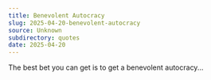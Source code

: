 ```yaml
---
title: Benevolent Autocracy
slug: 2025-04-20-benevolent-autocracy
source: Unknown
subdirectory: quotes
date: 2025-04-20
---
```


The best bet you can get is to get a benevolent autocracy...
